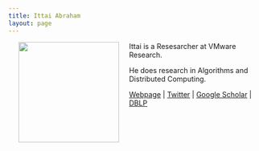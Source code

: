 ```yaml
---
title: Ittai Abraham
layout: page
---
```


<img align="left" width="200" height="200" src="../img/ittai.jpg" hspace="20"> 

Ittai is a Resesarcher at VMware Research.

He does research in Algorithms and Distributed Computing.

[Webpage](https://research.vmware.com/researchers/ittai-abraham) \| [Twitter](https://twitter.com/ittaia) \| [Google Scholar](https://scholar.google.com/citations?user=VRR8fGoAAAAJ&hl=en) \| [DBLP](https://dblp.uni-trier.de/pers/hd/a/Abraham:Ittai)
